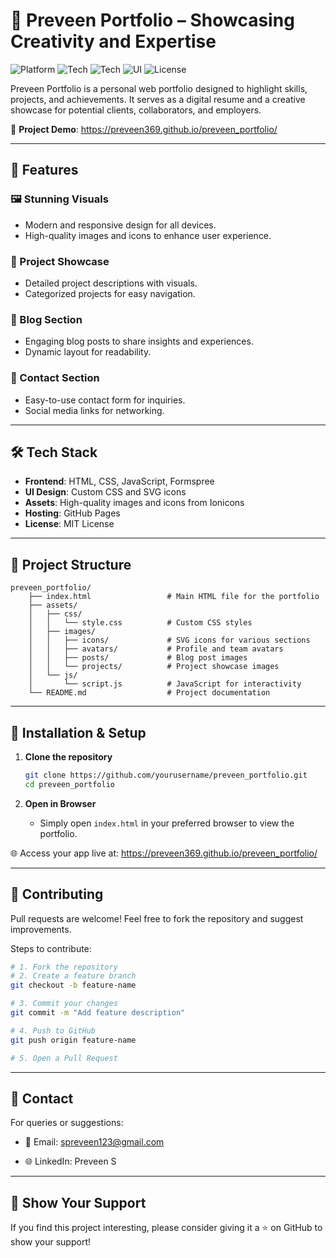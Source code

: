 # 🌟 Preveen Portfolio – Showcasing Creativity and Expertise

![Platform](https://img.shields.io/badge/Platform-Web-blue.svg)
![Tech](https://img.shields.io/badge/Frontend-HTML%2FCSS-orange.svg)
![Tech](https://img.shields.io/badge/Language-JavaScript-yellow.svg)
![UI](https://img.shields.io/badge/UI-Custom-emerald.svg)
![License](https://img.shields.io/badge/License-MIT-lightgrey.svg)

Preveen Portfolio is a personal web portfolio designed to highlight skills, projects, and achievements. It serves as a digital resume and a creative showcase for potential clients, collaborators, and employers.

🔗 **Project Demo**: <https://preveen369.github.io/preveen_portfolio/>

---

## 🚀 Features

### 🖼️ Stunning Visuals

- Modern and responsive design for all devices.
- High-quality images and icons to enhance user experience.

### 📂 Project Showcase

- Detailed project descriptions with visuals.
- Categorized projects for easy navigation.

### 📝 Blog Section

- Engaging blog posts to share insights and experiences.
- Dynamic layout for readability.

### 📧 Contact Section

- Easy-to-use contact form for inquiries.
- Social media links for networking.

---

## 🛠️ Tech Stack

- **Frontend**: HTML, CSS, JavaScript, Formspree
- **UI Design**: Custom CSS and SVG icons
- **Assets**: High-quality images and icons from Ionicons
- **Hosting**: GitHub Pages
- **License**: MIT License

---

## 📂 Project Structure

```plaintext
preveen_portfolio/
    ├── index.html                 # Main HTML file for the portfolio
    ├── assets/
    │   ├── css/
    │   │   └── style.css          # Custom CSS styles
    │   ├── images/
    │   │   ├── icons/             # SVG icons for various sections
    │   │   ├── avatars/           # Profile and team avatars
    │   │   ├── posts/             # Blog post images
    │   │   └── projects/          # Project showcase images
    │   └── js/
    │       └── script.js          # JavaScript for interactivity
    └── README.md                  # Project documentation
```

---

## 🧪 Installation & Setup

1. **Clone the repository**

   ```bash
   git clone https://github.com/yourusername/preveen_portfolio.git
   cd preveen_portfolio
   ```

2. **Open in Browser**

   - Simply open `index.html` in your preferred browser to view the portfolio.
  
🌐 Access your app live at: <https://preveen369.github.io/preveen_portfolio/>

---

## 🤝 Contributing

Pull requests are welcome! Feel free to fork the repository and suggest improvements.

Steps to contribute:

```bash
# 1. Fork the repository
# 2. Create a feature branch
git checkout -b feature-name

# 3. Commit your changes
git commit -m "Add feature description"

# 4. Push to GitHub
git push origin feature-name

# 5. Open a Pull Request
```

---

## 📧 Contact

For queries or suggestions:

- 📩 Email: [spreveen123@gmail.com](mailto:spreveen123@gmail.com)

- 🌐 LinkedIn: Preveen S

---

## 🌟 Show Your Support

If you find this project interesting, please consider giving it a ⭐ on GitHub to show your support!

